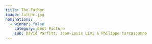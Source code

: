 ```yaml
---
title: The Father
image: father.jpg
nominations:
  - winner: false
    category: Best Picture
    sub: David Parfitt, Jean-Louis Livi & Philippe Carcassonne
---
```

